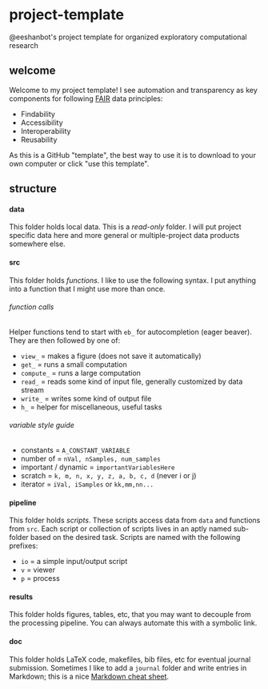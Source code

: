 # project-template
@eeshanbot's project template for organized exploratory computational research

## welcome
Welcome to my project template! I see automation and transparency as key components for following [FAIR](https://www.nature.com/articles/sdata201618) data principles:
- Findability
- Accessibility
- Interoperability
- Reusability

As this is a GitHub "template", the best way to use it is to download to your own computer or click "use this template". 

## structure

#### data
This folder holds local data. This is a *read-only* folder. I will put project specific data here and more general or multiple-project data products somewhere else.

#### src
This folder holds *functions*. I like to use the following syntax. I put anything into a function that I might use more than once.

###### function calls
Helper functions tend to start with `eb_` for autocompletion (eager beaver). They are then followed by one of:
* `view_` = makes a figure (does not save it automatically)
* `get_` = runs a small computation
* `compute_` = runs a large computation
* `read_` = reads some kind of input file, generally customized by data stream
* `write_` = writes some kind of output file
* `h_` = helper for miscellaneous, useful tasks

###### variable style guide
* constants = `A_CONSTANT_VARIABLE`
* number of = `nVal, nSamples, num_samples`
* important / dynamic = `importantVariablesHere`
* scratch = `k, m, n, x, y, z, a, b, c, d` (never i or j) 
* iterator = `iVal, iSamples` or `kk,mm,nn...`

#### pipeline
This folder holds *scripts*. These scripts access data from `data` and functions from `src`. Each script or collection of scripts lives in an aptly named sub-folder based on the desired task. Scripts are named with the following prefixes:
* `io` = a simple input/output script
* `v` = viewer
* `p` = process

#### results
This folder holds figures, tables, etc, that you may want to decouple from the processing pipeline. You can always automate this with a symbolic link.

#### doc
This folder holds LaTeX code, makefiles, bib files, etc for eventual journal submission. Sometimes I like to add a `journal` folder and write entries in Markdown; this is a nice [Markdown cheat sheet](https://www.markdownguide.org/cheat-sheet/). 
